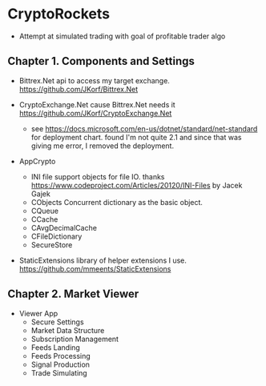 # CryptoRockets
  - Attempt at simulated trading with goal of profitable trader algo
    
## Chapter 1. Components and Settings

  - Bittrex.Net api to access my target exchange. https://github.com/JKorf/Bittrex.Net
  - CryptoExchange.Net cause Bittrex.Net needs it https://github.com/JKorf/CryptoExchange.Net
    - see https://docs.microsoft.com/en-us/dotnet/standard/net-standard for deployment chart.  found I'm not quite 2.1 and since that was giving me error, I removed the deployment.

  - AppCrypto
    - INI file support objects for file IO. thanks https://www.codeproject.com/Articles/20120/INI-Files  by Jacek Gajek 
    - CObjects  Concurrent dictionary as the basic object.  
    - CQueue
    - CCache
    - CAvgDecimalCache
    - CFileDictionary
    - SecureStore

  - StaticExtensions library of helper extensions I use. https://github.com/mmeents/StaticExtensions
        
## Chapter 2. Market Viewer
  - Viewer App
    - Secure Settings
    - Market Data Structure
    - Subscription Management
    - Feeds Landing
    - Feeds Processing
    - Signal Production
    - Trade Simulating



